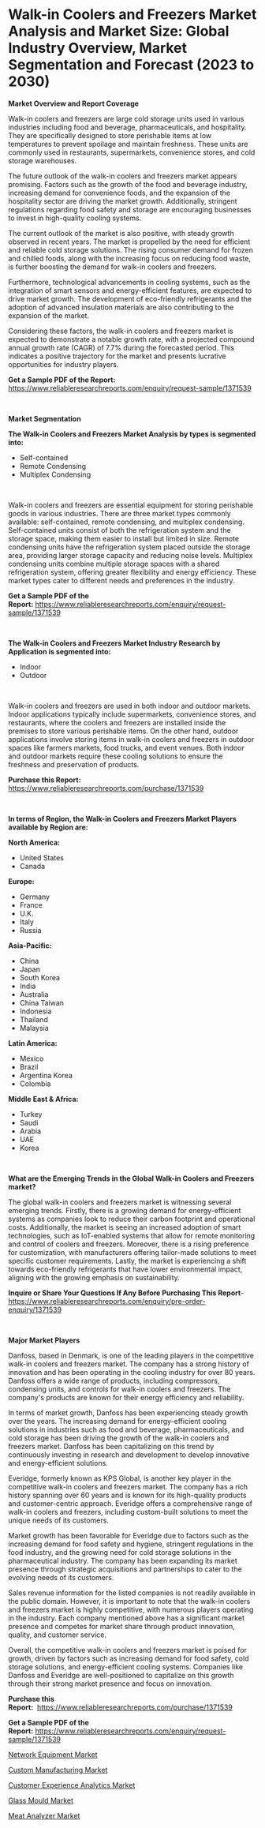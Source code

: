 <p><h1>Walk-in Coolers and Freezers Market Analysis and Market Size: Global Industry Overview, Market Segmentation and Forecast (2023 to 2030)</h1></p><p><strong>Market Overview and Report Coverage</strong></p>
<p><p>Walk-in coolers and freezers are large cold storage units used in various industries including food and beverage, pharmaceuticals, and hospitality. They are specifically designed to store perishable items at low temperatures to prevent spoilage and maintain freshness. These units are commonly used in restaurants, supermarkets, convenience stores, and cold storage warehouses.</p><p>The future outlook of the walk-in coolers and freezers market appears promising. Factors such as the growth of the food and beverage industry, increasing demand for convenience foods, and the expansion of the hospitality sector are driving the market growth. Additionally, stringent regulations regarding food safety and storage are encouraging businesses to invest in high-quality cooling systems.</p><p>The current outlook of the market is also positive, with steady growth observed in recent years. The market is propelled by the need for efficient and reliable cold storage solutions. The rising consumer demand for frozen and chilled foods, along with the increasing focus on reducing food waste, is further boosting the demand for walk-in coolers and freezers.</p><p>Furthermore, technological advancements in cooling systems, such as the integration of smart sensors and energy-efficient features, are expected to drive market growth. The development of eco-friendly refrigerants and the adoption of advanced insulation materials are also contributing to the expansion of the market.</p><p>Considering these factors, the walk-in coolers and freezers market is expected to demonstrate a notable growth rate, with a projected compound annual growth rate (CAGR) of 7.7% during the forecasted period. This indicates a positive trajectory for the market and presents lucrative opportunities for industry players.</p></p>
<p><strong>Get a Sample PDF of the Report:</strong> <a href="https://www.reliableresearchreports.com/enquiry/request-sample/1371539">https://www.reliableresearchreports.com/enquiry/request-sample/1371539</a></p>
<p>&nbsp;</p>
<p><strong>Market Segmentation</strong></p>
<p><strong>The Walk-in Coolers and Freezers Market Analysis by types is segmented into:</strong></p>
<p><ul><li>Self-contained</li><li>Remote Condensing</li><li>Multiplex Condensing</li></ul></p>
<p>&nbsp;</p>
<p><p>Walk-in coolers and freezers are essential equipment for storing perishable goods in various industries. There are three market types commonly available: self-contained, remote condensing, and multiplex condensing. Self-contained units consist of both the refrigeration system and the storage space, making them easier to install but limited in size. Remote condensing units have the refrigeration system placed outside the storage area, providing larger storage capacity and reducing noise levels. Multiplex condensing units combine multiple storage spaces with a shared refrigeration system, offering greater flexibility and energy efficiency. These market types cater to different needs and preferences in the industry.</p></p>
<p><strong>Get a Sample PDF of the Report:</strong>&nbsp;<a href="https://www.reliableresearchreports.com/enquiry/request-sample/1371539">https://www.reliableresearchreports.com/enquiry/request-sample/1371539</a></p>
<p>&nbsp;</p>
<p><strong>The Walk-in Coolers and Freezers Market Industry Research by Application is segmented into:</strong></p>
<p><ul><li>Indoor</li><li>Outdoor</li></ul></p>
<p>&nbsp;</p>
<p><p>Walk-in coolers and freezers are used in both indoor and outdoor markets. Indoor applications typically include supermarkets, convenience stores, and restaurants, where the coolers and freezers are installed inside the premises to store various perishable items. On the other hand, outdoor applications involve storing items in walk-in coolers and freezers in outdoor spaces like farmers markets, food trucks, and event venues. Both indoor and outdoor markets require these cooling solutions to ensure the freshness and preservation of products.</p></p>
<p><strong>Purchase this Report:</strong>&nbsp; <a href="https://www.reliableresearchreports.com/purchase/1371539">https://www.reliableresearchreports.com/purchase/1371539</a></p>
<p>&nbsp;</p>
<p><strong>In terms of Region, the Walk-in Coolers and Freezers Market Players available by Region are:</strong></p>
<p>
    <p> <strong> North America: </strong>
        <ul>
            <li>United States</li>
            <li>Canada</li>
        </ul>
        </p> 
    <p> <strong> Europe: </strong>
        <ul>
            <li>Germany</li>
            <li>France</li>
            <li>U.K.</li>
            <li>Italy</li>
            <li>Russia</li>
        </ul>
        </p> 
    <p> <strong> Asia-Pacific: </strong>
        <ul>
            <li>China</li>
            <li>Japan</li>
            <li>South Korea</li>
            <li>India</li>
            <li>Australia</li>
            <li>China Taiwan</li>
            <li>Indonesia</li>
            <li>Thailand</li>
            <li>Malaysia</li>
        </ul>
        </p> 
    <p> <strong> Latin America: </strong>
        <ul>
            <li>Mexico</li>
            <li>Brazil</li>
            <li>Argentina Korea</li>
            <li>Colombia</li>
        </ul>
        </p> 
    <p> <strong> Middle East & Africa: </strong>
        <ul>
            <li>Turkey</li>
            <li>Saudi</li>
            <li>Arabia</li>
            <li>UAE</li>
            <li>Korea</li>
        </ul>
    </p>
    </p>
<p>&nbsp;</p>
<p><strong>What are the Emerging Trends in the Global Walk-in Coolers and Freezers market?</strong></p>
<p><p>The global walk-in coolers and freezers market is witnessing several emerging trends. Firstly, there is a growing demand for energy-efficient systems as companies look to reduce their carbon footprint and operational costs. Additionally, the market is seeing an increased adoption of smart technologies, such as IoT-enabled systems that allow for remote monitoring and control of coolers and freezers. Moreover, there is a rising preference for customization, with manufacturers offering tailor-made solutions to meet specific customer requirements. Lastly, the market is experiencing a shift towards eco-friendly refrigerants that have lower environmental impact, aligning with the growing emphasis on sustainability.</p></p>
<p><strong>Inquire or Share Your Questions If Any Before Purchasing This Report</strong>- <a href="https://www.reliableresearchreports.com/enquiry/pre-order-enquiry/1371539">https://www.reliableresearchreports.com/enquiry/pre-order-enquiry/1371539</a></p>
<p>&nbsp;</p>
<p><strong>Major Market Players</strong></p>
<p><p>Danfoss, based in Denmark, is one of the leading players in the competitive walk-in coolers and freezers market. The company has a strong history of innovation and has been operating in the cooling industry for over 80 years. Danfoss offers a wide range of products, including compressors, condensing units, and controls for walk-in coolers and freezers. The company's products are known for their energy efficiency and reliability.</p><p>In terms of market growth, Danfoss has been experiencing steady growth over the years. The increasing demand for energy-efficient cooling solutions in industries such as food and beverage, pharmaceuticals, and cold storage has been driving the growth of the walk-in coolers and freezers market. Danfoss has been capitalizing on this trend by continuously investing in research and development to develop innovative and energy-efficient solutions.</p><p>Everidge, formerly known as KPS Global, is another key player in the competitive walk-in coolers and freezers market. The company has a rich history spanning over 60 years and is known for its high-quality products and customer-centric approach. Everidge offers a comprehensive range of walk-in coolers and freezers, including custom-built solutions to meet the unique needs of its customers.</p><p>Market growth has been favorable for Everidge due to factors such as the increasing demand for food safety and hygiene, stringent regulations in the food industry, and the growing need for cold storage solutions in the pharmaceutical industry. The company has been expanding its market presence through strategic acquisitions and partnerships to cater to the evolving needs of its customers.</p><p>Sales revenue information for the listed companies is not readily available in the public domain. However, it is important to note that the walk-in coolers and freezers market is highly competitive, with numerous players operating in the industry. Each company mentioned above has a significant market presence and competes for market share through product innovation, quality, and customer service.</p><p>Overall, the competitive walk-in coolers and freezers market is poised for growth, driven by factors such as increasing demand for food safety, cold storage solutions, and energy-efficient cooling systems. Companies like Danfoss and Everidge are well-positioned to capitalize on this growth through their strong market presence and focus on innovation.</p></p>
<p><strong>Purchase this Report:</strong>&nbsp;&nbsp;<a href="https://www.reliableresearchreports.com/purchase/1371539">https://www.reliableresearchreports.com/purchase/1371539</a></p>
<p></p>
<p><strong>Get a Sample PDF of the Report:</strong>&nbsp;<a href="https://www.reliableresearchreports.com/enquiry/request-sample/1371539">https://www.reliableresearchreports.com/enquiry/request-sample/1371539</a></p>
<p><p><a href="https://www.linkedin.com/pulse/network-equipment-market-insights-players-forecast-till-uj0de/">Network Equipment Market</a></p><p><a href="https://medium.com/@judyhunter52/custom-manufacturing-market-size-cagr-trends-2024-2030-a230210ae557">Custom Manufacturing Market</a></p><p><a href="https://medium.com/@marilynadams76/customer-experience-analytics-market-size-cagr-trends-2024-2030-a4b04690c2ec">Customer Experience Analytics Market</a></p><p><a href="https://www.linkedin.com/pulse/glass-mould-market-size-share-global-analysis-report-gxpxe/">Glass Mould Market</a></p><p><a href="https://www.linkedin.com/pulse/meat-analyzer-market-research-report-unlocks-analysis-financial-9li7e/">Meat Analyzer Market</a></p></p>